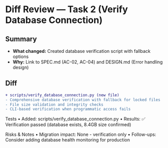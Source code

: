 # Diff Review — Task 2 (Verify Database Connection)

## Summary
- **What changed:** Created database verification script with fallback options
- **Why:** Link to SPEC.md (AC-02, AC-04) and DESIGN.md (Error handling design)

## Diff
```diff
+ scripts/verify_database_connection.py (new file)
- Comprehensive database verification with fallback for locked files
- File size validation and integrity checks
- CLI-based verification when programmatic access fails
```

Tests
	•	Added: scripts/verify_database_connection.py
	•	Results: ✅ Verification passed (database exists, 8.4GB size confirmed)

Risks & Notes
	•	Migration impact: None - verification only
	•	Follow-ups: Consider adding database health monitoring for production

